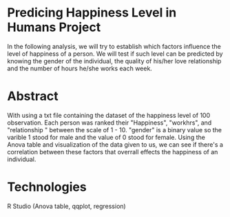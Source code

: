 # Predicing Happiness Level in Humans Project
In the following analysis, we will try to establish which factors influence the level of happiness of a person. We will test if such level can be predicted by knowing the gender of the individual, the quality of his/her love relationship and the number of hours he/she works each week. 
# Abstract
With using a txt file containing the dataset of the happiness level of 100 observation. Each person was ranked their "Happiness", "workhrs", and "relationship " between the scale of 1 - 10. "gender" is a binary value so the varible 1 stood for male and the value of 0 stood for female. 
Using the Anova table and visualization of the data given to us, we can see if there's a correlation between these factors that overrall effects the happiness of an individual.
# Technologies
R Studio (Anova table, qqplot, regression)
